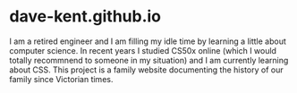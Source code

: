 # dave-kent.github.io
I am a retired engineer and I am filling my idle time by learning a little about computer science.
In recent years I studied CS50x online (which I would totally recommnend to someone in my situation) and I am currently learning about CSS.
This project is a family website documenting the history of our family since Victorian times.
